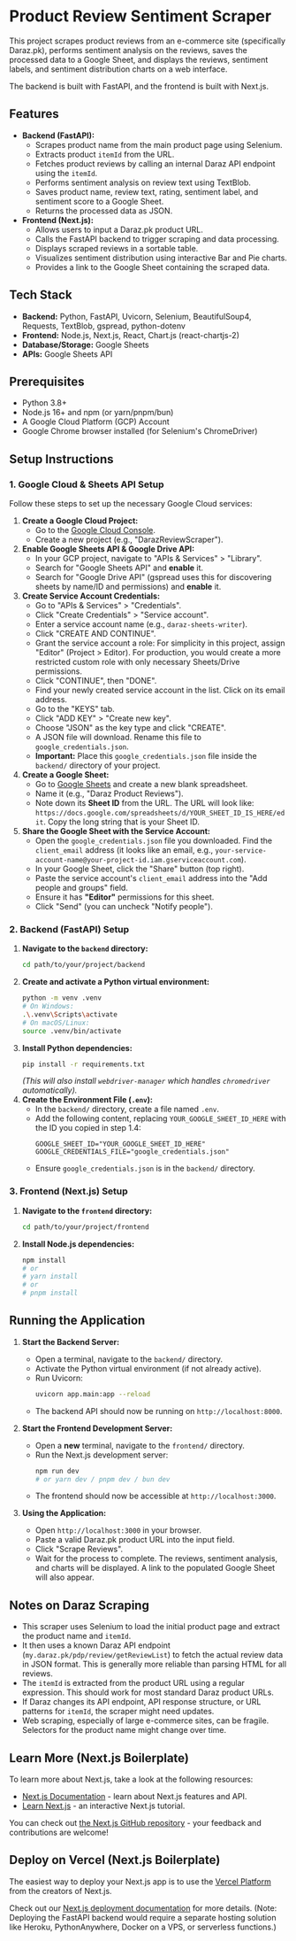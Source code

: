# Product Review Sentiment Scraper

This project scrapes product reviews from an e-commerce site (specifically Daraz.pk), performs sentiment analysis on the reviews, saves the processed data to a Google Sheet, and displays the reviews, sentiment labels, and sentiment distribution charts on a web interface.

The backend is built with FastAPI, and the frontend is built with Next.js.


## Features

*   **Backend (FastAPI):**
    *   Scrapes product name from the main product page using Selenium.
    *   Extracts product `itemId` from the URL.
    *   Fetches product reviews by calling an internal Daraz API endpoint using the `itemId`.
    *   Performs sentiment analysis on review text using TextBlob.
    *   Saves product name, review text, rating, sentiment label, and sentiment score to a Google Sheet.
    *   Returns the processed data as JSON.
*   **Frontend (Next.js):**
    *   Allows users to input a Daraz.pk product URL.
    *   Calls the FastAPI backend to trigger scraping and data processing.
    *   Displays scraped reviews in a sortable table.
    *   Visualizes sentiment distribution using interactive Bar and Pie charts.
    *   Provides a link to the Google Sheet containing the scraped data.

## Tech Stack

*   **Backend:** Python, FastAPI, Uvicorn, Selenium, BeautifulSoup4, Requests, TextBlob, gspread, python-dotenv
*   **Frontend:** Node.js, Next.js, React, Chart.js (react-chartjs-2)
*   **Database/Storage:** Google Sheets
*   **APIs:** Google Sheets API

## Prerequisites

*   Python 3.8+
*   Node.js 16+ and npm (or yarn/pnpm/bun)
*   A Google Cloud Platform (GCP) Account
*   Google Chrome browser installed (for Selenium's ChromeDriver)

## Setup Instructions

### 1. Google Cloud & Sheets API Setup

Follow these steps to set up the necessary Google Cloud services:

1.  **Create a Google Cloud Project:**
    *   Go to the [Google Cloud Console](https://console.cloud.google.com/).
    *   Create a new project (e.g., "DarazReviewScraper").
2.  **Enable Google Sheets API & Google Drive API:**
    *   In your GCP project, navigate to "APIs & Services" > "Library".
    *   Search for "Google Sheets API" and **enable** it.
    *   Search for "Google Drive API" (gspread uses this for discovering sheets by name/ID and permissions) and **enable** it.
3.  **Create Service Account Credentials:**
    *   Go to "APIs & Services" > "Credentials".
    *   Click "Create Credentials" > "Service account".
    *   Enter a service account name (e.g., `daraz-sheets-writer`).
    *   Click "CREATE AND CONTINUE".
    *   Grant the service account a role: For simplicity in this project, assign "Editor" (Project > Editor). For production, you would create a more restricted custom role with only necessary Sheets/Drive permissions.
    *   Click "CONTINUE", then "DONE".
    *   Find your newly created service account in the list. Click on its email address.
    *   Go to the "KEYS" tab.
    *   Click "ADD KEY" > "Create new key".
    *   Choose "JSON" as the key type and click "CREATE".
    *   A JSON file will download. Rename this file to `google_credentials.json`.
    *   **Important:** Place this `google_credentials.json` file inside the `backend/` directory of your project.
4.  **Create a Google Sheet:**
    *   Go to [Google Sheets](https://sheets.google.com/) and create a new blank spreadsheet.
    *   Name it (e.g., "Daraz Product Reviews").
    *   Note down its **Sheet ID** from the URL. The URL will look like: `https://docs.google.com/spreadsheets/d/YOUR_SHEET_ID_IS_HERE/edit`. Copy the long string that is your Sheet ID.
5.  **Share the Google Sheet with the Service Account:**
    *   Open the `google_credentials.json` file you downloaded. Find the `client_email` address (it looks like an email, e.g., `your-service-account-name@your-project-id.iam.gserviceaccount.com`).
    *   In your Google Sheet, click the "Share" button (top right).
    *   Paste the service account's `client_email` address into the "Add people and groups" field.
    *   Ensure it has **"Editor"** permissions for this sheet.
    *   Click "Send" (you can uncheck "Notify people").

### 2. Backend (FastAPI) Setup

1.  **Navigate to the `backend` directory:**
    ```bash
    cd path/to/your/project/backend
    ```
2.  **Create and activate a Python virtual environment:**
    ```bash
    python -m venv .venv 
    # On Windows:
    .\.venv\Scripts\activate
    # On macOS/Linux:
    source .venv/bin/activate
    ```
3.  **Install Python dependencies:**
    ```bash
    pip install -r requirements.txt
    ```
    *(This will also install `webdriver-manager` which handles `chromedriver` automatically).*
4.  **Create the Environment File (`.env`):**
    *   In the `backend/` directory, create a file named `.env`.
    *   Add the following content, replacing `YOUR_GOOGLE_SHEET_ID_HERE` with the ID you copied in step 1.4:
        ```env
        GOOGLE_SHEET_ID="YOUR_GOOGLE_SHEET_ID_HERE"
        GOOGLE_CREDENTIALS_FILE="google_credentials.json"
        ```
    *   Ensure `google_credentials.json` is in the `backend/` directory.

### 3. Frontend (Next.js) Setup

1.  **Navigate to the `frontend` directory:**
    ```bash
    cd path/to/your/project/frontend
    ```
2.  **Install Node.js dependencies:**
    ```bash
    npm install
    # or
    # yarn install
    # or
    # pnpm install
    ```

## Running the Application

1.  **Start the Backend Server:**
    *   Open a terminal, navigate to the `backend/` directory.
    *   Activate the Python virtual environment (if not already active).
    *   Run Uvicorn:
        ```bash
        uvicorn app.main:app --reload
        ```
    *   The backend API should now be running on `http://localhost:8000`.

2.  **Start the Frontend Development Server:**
    *   Open a **new** terminal, navigate to the `frontend/` directory.
    *   Run the Next.js development server:
        ```bash
        npm run dev
        # or yarn dev / pnpm dev / bun dev
        ```
    *   The frontend should now be accessible at `http://localhost:3000`.

3.  **Using the Application:**
    *   Open `http://localhost:3000` in your browser.
    *   Paste a valid Daraz.pk product URL into the input field.
    *   Click "Scrape Reviews".
    *   Wait for the process to complete. The reviews, sentiment analysis, and charts will be displayed. A link to the populated Google Sheet will also appear.

## Notes on Daraz Scraping

*   This scraper uses Selenium to load the initial product page and extract the product name and `itemId`.
*   It then uses a known Daraz API endpoint (`my.daraz.pk/pdp/review/getReviewList`) to fetch the actual review data in JSON format. This is generally more reliable than parsing HTML for all reviews.
*   The `itemId` is extracted from the product URL using a regular expression. This should work for most standard Daraz product URLs.
*   If Daraz changes its API endpoint, API response structure, or URL patterns for `itemId`, the scraper might need updates.
*   Web scraping, especially of large e-commerce sites, can be fragile. Selectors for the product name might change over time.

## Learn More (Next.js Boilerplate)

To learn more about Next.js, take a look at the following resources:

- [Next.js Documentation](https://nextjs.org/docs) - learn about Next.js features and API.
- [Learn Next.js](https://nextjs.org/learn) - an interactive Next.js tutorial.

You can check out [the Next.js GitHub repository](https://github.com/vercel/next.js) - your feedback and contributions are welcome!

## Deploy on Vercel (Next.js Boilerplate)

The easiest way to deploy your Next.js app is to use the [Vercel Platform](https://vercel.com/new?utm_medium=default-template&filter=next.js&utm_source=create-next-app&utm_campaign=create-next-app-readme) from the creators of Next.js.

Check out our [Next.js deployment documentation](https://nextjs.org/docs/app/building-your-application/deploying) for more details.
(Note: Deploying the FastAPI backend would require a separate hosting solution like Heroku, PythonAnywhere, Docker on a VPS, or serverless functions.)
